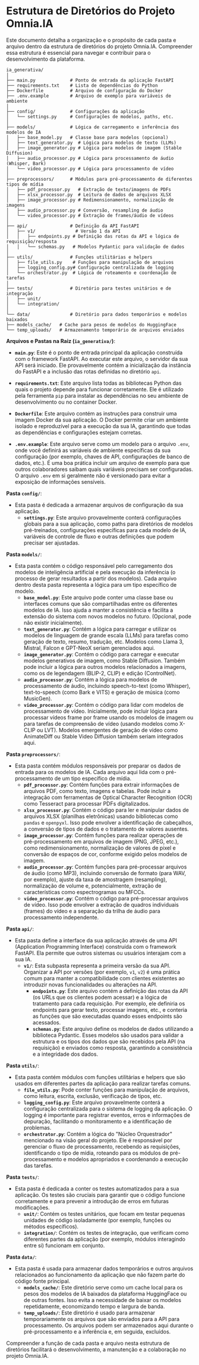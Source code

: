 # Estrutura de Diretórios do Projeto Omnia.IA

Este documento detalha a organização e o propósito de cada pasta e arquivo dentro da estrutura de diretórios do projeto Omnia.IA. Compreender essa estrutura é essencial para navegar e contribuir para o desenvolvimento da plataforma.
```
ia_generativa/
│
├── main.py             # Ponto de entrada da aplicação FastAPI
├── requirements.txt    # Lista de dependências do Python
├── Dockerfile          # Arquivo de configuração do Docker
├── .env.example        # Arquivo de exemplo para variáveis de ambiente
│
├── config/             # Configurações da aplicação
│   └── settings.py     # Configurações de modelos, paths, etc.
│
├── models/             # Lógica de carregamento e inferência dos modelos de IA
│   ├── base_model.py   # Classe base para modelos (opcional)
│   ├── text_generator.py  # Lógica para modelos de texto (LLMs)
│   ├── image_generator.py # Lógica para modelos de imagem (Stable Diffusion)
│   ├── audio_processor.py # Lógica para processamento de áudio (Whisper, Bark)
│   └── video_processor.py # Lógica para processamento de vídeo
│
├── preprocessors/      # Módulos para pré-processamento de diferentes tipos de mídia
│   ├── pdf_processor.py   # Extração de texto/imagens de PDFs
│   ├── xlsx_processor.py  # Leitura de dados de arquivos XLSX
│   ├── image_processor.py # Redimensionamento, normalização de imagens
│   ├── audio_processor.py # Conversão, resampling de áudio
│   └── video_processor.py # Extração de frames/áudio de vídeos
│
├── api/                # Definição da API FastAPI
│   ├── v1/               # Versão 1 da API
│   │   ├── endpoints.py # Definição das rotas da API e lógica de requisição/resposta
│   │   └── schemas.py   # Modelos Pydantic para validação de dados
│
├── utils/              # Funções utilitárias e helpers
│   ├── file_utils.py    # Funções para manipulação de arquivos
│   ├── logging_config.py# Configuração centralizada de logging
│   └── orchestrator.py  # Lógica de roteamento e coordenação de tarefas
│
├── tests/              # Diretório para testes unitários e de integração
│   ├── unit/
│   └── integration/
│
└── data/               # Diretório para dados temporários e modelos baixados
├── models_cache/   # Cache para pesos de modelos do HuggingFace
└── temp_uploads/   # Armazenamento temporário de arquivos enviados
```
**Arquivos e Pastas na Raiz (`ia_generativa/`)**:

* **`main.py`**: Este é o ponto de entrada principal da aplicação construída com o framework FastAPI. Ao executar este arquivo, o servidor da sua API será iniciado. Ele provavelmente contém a inicialização da instância do FastAPI e a inclusão das rotas definidas no diretório `api`.

* **`requirements.txt`**: Este arquivo lista todas as bibliotecas Python das quais o projeto depende para funcionar corretamente. Ele é utilizado pela ferramenta `pip` para instalar as dependências no seu ambiente de desenvolvimento ou no container Docker.

* **`Dockerfile`**: Este arquivo contém as instruções para construir uma imagem Docker da sua aplicação. O Docker permite criar um ambiente isolado e reproduzível para a execução da sua IA, garantindo que todas as dependências e configurações estejam corretas.

* **`.env.example`**: Este arquivo serve como um modelo para o arquivo `.env`, onde você definirá as variáveis de ambiente específicas da sua configuração (por exemplo, chaves de API, configurações de banco de dados, etc.). É uma boa prática incluir um arquivo de exemplo para que outros colaboradores saibam quais variáveis precisam ser configuradas. O arquivo `.env` em si geralmente não é versionado para evitar a exposição de informações sensíveis.

**Pasta `config/`**:

* Esta pasta é dedicada a armazenar arquivos de configuração da sua aplicação.
    * **`settings.py`**: Este arquivo provavelmente conterá configurações globais para a sua aplicação, como paths para diretórios de modelos pré-treinados, configurações específicas para cada modelo de IA, variáveis de controle de fluxo e outras definições que podem precisar ser ajustadas.

**Pasta `models/`**:

* Esta pasta contém o código responsável pelo carregamento dos modelos de inteligência artificial e pela execução da inferência (o processo de gerar resultados a partir dos modelos). Cada arquivo dentro desta pasta representa a lógica para um tipo específico de modelo.
    * **`base_model.py`**: Este arquivo pode conter uma classe base ou interfaces comuns que são compartilhadas entre os diferentes modelos de IA. Isso ajuda a manter a consistência e facilita a extensão do sistema com novos modelos no futuro. (Opcional, pode não existir inicialmente).
    * **`text_generator.py`**: Contém a lógica para carregar e utilizar os modelos de linguagem de grande escala (LLMs) para tarefas como geração de texto, resumo, tradução, etc. Modelos como Llama 3, Mistral, Falcon e GPT-NeoX seriam gerenciados aqui.
    * **`image_generator.py`**: Contém o código para carregar e executar modelos generativos de imagem, como Stable Diffusion. Também pode incluir a lógica para outros modelos relacionados a imagens, como os de legendagem (BLIP-2, CLIP) e edição (ControlNet).
    * **`audio_processor.py`**: Contém a lógica para modelos de processamento de áudio, incluindo speech-to-text (como Whisper), text-to-speech (como Bark e VITS) e geração de música (como MusicGen).
    * **`video_processor.py`**: Contém o código para lidar com modelos de processamento de vídeo. Inicialmente, pode incluir lógica para processar vídeos frame por frame usando os modelos de imagem ou para tarefas de compreensão de vídeo (usando modelos como X-CLIP ou LVT). Modelos emergentes de geração de vídeo como AnimateDiff ou Stable Video Diffusion também seriam integrados aqui.

**Pasta `preprocessors/`**:

* Esta pasta contém módulos responsáveis por preparar os dados de entrada para os modelos de IA. Cada arquivo aqui lida com o pré-processamento de um tipo específico de mídia.
    * **`pdf_processor.py`**: Contém funções para extrair informações de arquivos PDF, como texto, imagens e tabelas. Pode incluir a integração com ferramentas de Optical Character Recognition (OCR) como Tesseract para processar PDFs digitalizados.
    * **`xlsx_processor.py`**: Contém o código para ler e manipular dados de arquivos XLSX (planilhas eletrônicas) usando bibliotecas como `pandas` e `openpyxl`. Isso pode envolver a identificação de cabeçalhos, a conversão de tipos de dados e o tratamento de valores ausentes.
    * **`image_processor.py`**: Contém funções para realizar operações de pré-processamento em arquivos de imagem (PNG, JPEG, etc.), como redimensionamento, normalização de valores de pixel e conversão de espaços de cor, conforme exigido pelos modelos de imagem.
    * **`audio_processor.py`**: Contém funções para pré-processar arquivos de áudio (como MP3), incluindo conversão de formato (para WAV, por exemplo), ajuste da taxa de amostragem (resampling), normalização de volume e, potencialmente, extração de características como espectrogramas ou MFCCs.
    * **`video_processor.py`**: Contém o código para pré-processar arquivos de vídeo. Isso pode envolver a extração de quadros individuais (frames) do vídeo e a separação da trilha de áudio para processamento independente.

**Pasta `api/`**:

* Esta pasta define a interface da sua aplicação através de uma API (Application Programming Interface) construída com o framework FastAPI. Ela permite que outros sistemas ou usuários interajam com a sua IA.
    * **`v1/`**: Esta subpasta representa a primeira versão da sua API. Organizar a API por versões (por exemplo, `v1`, `v2`) é uma prática comum para manter a compatibilidade com clientes existentes ao introduzir novas funcionalidades ou alterações na API.
        * **`endpoints.py`**: Este arquivo contém a definição das rotas da API (os URLs que os clientes podem acessar) e a lógica de tratamento para cada requisição. Por exemplo, ele definiria os endpoints para gerar texto, processar imagens, etc., e conteria as funções que são executadas quando esses endpoints são acessados.
        * **`schemas.py`**: Este arquivo define os modelos de dados utilizando a biblioteca Pydantic. Esses modelos são usados para validar a estrutura e os tipos dos dados que são recebidos pela API (na requisição) e enviados como resposta, garantindo a consistência e a integridade dos dados.

**Pasta `utils/`**:

* Esta pasta contém módulos com funções utilitárias e helpers que são usados em diferentes partes da aplicação para realizar tarefas comuns.
    * **`file_utils.py`**: Pode conter funções para manipulação de arquivos, como leitura, escrita, exclusão, verificação de tipos, etc.
    * **`logging_config.py`**: Este arquivo provavelmente conterá a configuração centralizada para o sistema de logging da aplicação. O logging é importante para registrar eventos, erros e informações de depuração, facilitando o monitoramento e a identificação de problemas.
    * **`orchestrator.py`**: Contém a lógica do "Núcleo Orquestrador" mencionado na visão geral do projeto. Ele é responsável por gerenciar o fluxo de processamento, recebendo as requisições, identificando o tipo de mídia, roteando para os módulos de pré-processamento e modelos apropriados e coordenando a execução das tarefas.

**Pasta `tests/`**:

* Esta pasta é dedicada a conter os testes automatizados para a sua aplicação. Os testes são cruciais para garantir que o código funcione corretamente e para prevenir a introdução de erros em futuras modificações.
    * **`unit/`**: Contém os testes unitários, que focam em testar pequenas unidades de código isoladamente (por exemplo, funções ou métodos específicos).
    * **`integration/`**: Contém os testes de integração, que verificam como diferentes partes da aplicação (por exemplo, módulos interagindo entre si) funcionam em conjunto.

**Pasta `data/`**:

* Esta pasta é usada para armazenar dados temporários e outros arquivos relacionados ao funcionamento da aplicação que não fazem parte do código fonte principal.
    * **`models_cache/`**: Este diretório serve como um cache local para os pesos dos modelos de IA baixados da plataforma HuggingFace ou de outras fontes. Isso evita a necessidade de baixar os modelos repetidamente, economizando tempo e largura de banda.
    * **`temp_uploads/`**: Este diretório é usado para armazenar temporariamente os arquivos que são enviados para a API para processamento. Os arquivos podem ser armazenados aqui durante o pré-processamento e a inferência e, em seguida, excluídos.

Compreender a função de cada pasta e arquivo nesta estrutura de diretórios facilitará o desenvolvimento, a manutenção e a colaboração no projeto Omnia.IA.
